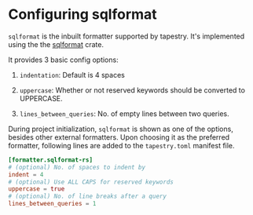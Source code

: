 # Configuring sqlformat

`sqlformat` is the inbuilt formatter supported by tapestry. It's
implemented using the the
[sqlformat](https://crates.io/crates/sqlformat) crate.

It provides 3 basic config options:

1. `indentation`: Default is 4 spaces

2. `uppercase`: Whether or not reserved keywords should be converted to
   UPPERCASE.

3. `lines_between_queries`: No. of empty lines between two queries.

During project initialization, `sqlformat` is shown as one of the
options, besides other external formatters. Upon choosing it as the
preferred formatter, following lines are added to the `tapestry.toml`
manifest file.

```toml
[formatter.sqlformat-rs]
# (optional) No. of spaces to indent by
indent = 4
# (optional) Use ALL CAPS for reserved keywords
uppercase = true
# (optional) No. of line breaks after a query
lines_between_queries = 1
```
